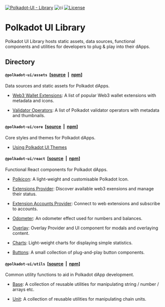 <!-- markdown-link-check-disable -->

[![Polkadot-UI - Library](https://img.shields.io/badge/Polkadot_UI-Library-E6007A?logo=polkadot&logoColor=E6007A)]([https://github.com/polkadot-ui/library]) ![ci](https://github.com/polkadot-ui/library/actions/workflows/main.yml/badge.svg) [![License](https://img.shields.io/github/license/polkadot-ui/library
)](https://opensource.org/license/mit/)

<!-- markdown-link-check-enable -->

# Polkadot UI Library

Polkadot UI Library hosts static assets, data sources, functional components and utilities for developers to plug &amp; play into their dApps.

## Directory

#### `@polkadot-ui/assets`&nbsp; [[source](https://github.com/polkadot-ui/library/tree/main/packages/assets) &nbsp;|&nbsp; [npm](https://www.npmjs.com/package/@polkadot-ui/assets)]

Data sources and static assets for Polkadot dApps.

- [Web3 Wallet Extensions](https://polkadot-ui.github.io/extensions): A list of popular Web3 wallet extensions with metadata and icons.

- [Validator Operators](https://polkadot-ui.github.io/validators): A list of Polkadot validator operators with metadata and thumbnails.

#### `@polkadot-ui/core`&nbsp; [[source](https://github.com/polkadot-ui/library/tree/main/packages/ui-core) &nbsp;|&nbsp; [npm](https://www.npmjs.com/package/@polkadot-ui/core)]

Core styles and themes for Polkadot dApps.

- [Using Polkadot UI Themes](https://polkadot-ui.github.io/using-themes)

#### `@polkadot-ui/react`&nbsp; [[source](https://github.com/polkadot-ui/library/tree/main/packages/ui-react) &nbsp;|&nbsp; [npm](https://www.npmjs.com/package/@polkadot-ui/react)]

Functional React components for Polkadot dApps.

- [Polkicon](https://polkadot-ui.github.io/polkicon): A light-weight and customisable Polkadot Icon.

- [Extensions Provider](https://polkadot-ui.github.io/extensions-provider): Discover available web3 exensions and manage their status.

- [Extension Accounts Provider](https://polkadot-ui.github.io/extension-accounts-provider): Connect to web extensions and subscribe to accounts.

- [Odometer](https://polkadot-ui.github.io/odometer): An odometer effect used for numbers and balances.

- [Overlay](https://polkadot-ui.github.io/overlay): Overlay Provider and UI component for modals and overlaying content.

- [Charts](https://polkadot-ui.github.io/charts): Light-weight charts for displaying simple statistics.

- [Buttons](https://polkadot.cloud/buttons): A small collection of plug-and-play button components.

#### `@polkadot-ui/utils`&nbsp; [[source](https://github.com/polkadot-ui/library/tree/main/packages/utils) &nbsp;|&nbsp; [npm](https://www.npmjs.com/package/@polkadot-ui/utils)]

Common utility functions to aid in Polkadot dApp development.

- [Base](https://polkadot-ui.github.io/base-utilities): A collection of reusable utilities for manipulating string / number / arrays etc.

- [Unit](https://polkadot-ui.github.io/unit_utilities): A collection of reusable utilities for manipulating chain units.
